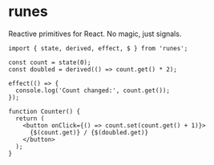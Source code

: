 # runes

Reactive primitives for React. No magic, just signals.

```tsx
import { state, derived, effect, $ } from 'runes';

const count = state(0);
const doubled = derived(() => count.get() * 2);

effect(() => {
  console.log('Count changed:', count.get());
});

function Counter() {
  return (
    <button onClick={() => count.set(count.get() + 1)}>
      {$(count.get)} / {$(doubled.get)}
    </button>
  );
}
```
